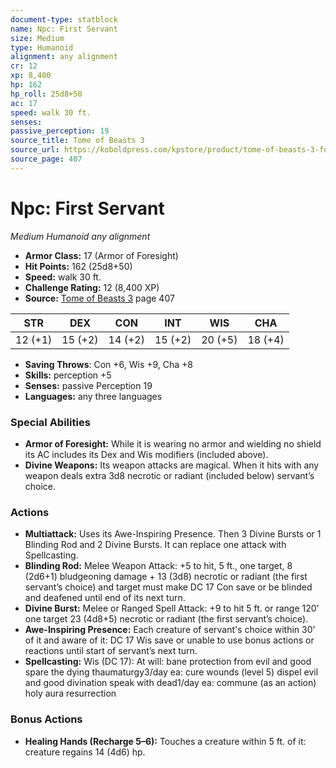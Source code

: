 ```yaml
---
document-type: statblock
name: Npc: First Servant
size: Medium
type: Humanoid
alignment: any alignment
cr: 12
xp: 8,400
hp: 162
hp_roll: 25d8+50
ac: 17
speed: walk 30 ft.
senses: 
passive_perception: 19
source_title: Tome of Beasts 3
source_url: https://koboldpress.com/kpstore/product/tome-of-beasts-3-for-5th-edition/
source_page: 407
---
```


# Npc: First Servant

*Medium* *Humanoid* *any alignment*

- **Armor Class:** 17 (Armor of Foresight)
- **Hit Points:** 162 (25d8+50)
- **Speed:** walk 30 ft.
- **Challenge Rating:** 12 (8,400 XP)
- **Source:** [Tome of Beasts 3](https://koboldpress.com/kpstore/product/tome-of-beasts-3-for-5th-edition/) page 407

| STR | DEX | CON | INT | WIS | CHA |
| --- | --- | --- | --- | --- | --- |
| 12 (+1) | 15 (+2) | 14 (+2) | 15 (+2) | 20 (+5) | 18 (+4) |

- **Saving Throws**: Con +6, Wis +9, Cha +8
- **Skills:** perception +5
- **Senses:** passive Perception 19
- **Languages:** any three languages

### Special Abilities

- **Armor of Foresight:** While it is wearing no armor and wielding no shield its AC includes its Dex and Wis modifiers (included above).
- **Divine Weapons:** Its weapon attacks are magical. When it hits with any weapon deals extra 3d8 necrotic or radiant (included below) servant’s choice.

### Actions

- **Multiattack:** Uses its Awe-Inspiring Presence. Then 3 Divine Bursts or 1 Blinding Rod and 2 Divine Bursts. It can replace one attack with Spellcasting.
- **Blinding Rod:** Melee Weapon Attack: +5 to hit, 5 ft., one target, 8 (2d6+1) bludgeoning damage + 13 (3d8) necrotic or radiant (the first servant’s choice) and target must make DC 17 Con save or be blinded and deafened until end of its next turn.
- **Divine Burst:** Melee or Ranged Spell Attack: +9 to hit 5 ft. or range 120' one target 23 (4d8+5) necrotic or radiant (the first servant’s choice).
- **Awe-Inspiring Presence:** Each creature of servant's choice within 30' of it and aware of it: DC 17 Wis save or unable to use bonus actions or reactions until start of servant’s next turn.
- **Spellcasting:** Wis (DC 17): At will: bane protection from evil and good spare the dying thaumaturgy3/day ea: cure wounds (level 5) dispel evil and good divination speak with dead1/day ea: commune (as an action) holy aura resurrection

### Bonus Actions

- **Healing Hands (Recharge 5–6):** Touches a creature within 5 ft. of it: creature regains 14 (4d6) hp.
